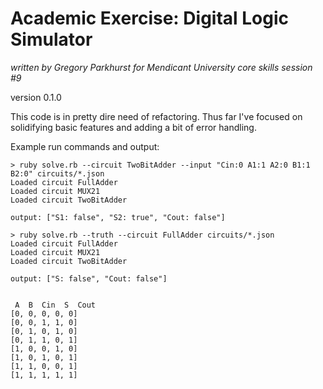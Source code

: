 # Academic Exercise: Digital Logic Simulator

_written by Gregory Parkhurst for Mendicant University core skills session #9_

version 0.1.0

This code is in pretty dire need of refactoring. Thus far I've focused on solidifying
basic features and adding a bit of error handling.

Example run commands and output:

````
> ruby solve.rb --circuit TwoBitAdder --input "Cin:0 A1:1 A2:0 B1:1 B2:0" circuits/*.json
Loaded circuit FullAdder
Loaded circuit MUX21
Loaded circuit TwoBitAdder

output: ["S1: false", "S2: true", "Cout: false"]

> ruby solve.rb --truth --circuit FullAdder circuits/*.json
Loaded circuit FullAdder
Loaded circuit MUX21
Loaded circuit TwoBitAdder

output: ["S: false", "Cout: false"]


 A  B  Cin  S  Cout
[0, 0, 0, 0, 0]
[0, 0, 1, 1, 0]
[0, 1, 0, 1, 0]
[0, 1, 1, 0, 1]
[1, 0, 0, 1, 0]
[1, 0, 1, 0, 1]
[1, 1, 0, 0, 1]
[1, 1, 1, 1, 1]
````
